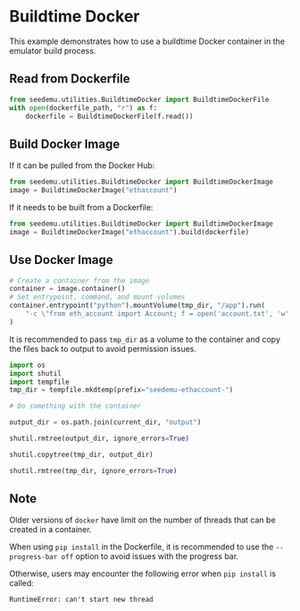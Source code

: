 # Buildtime Docker

This example demonstrates how to use a buildtime Docker container in the emulator build process.

## Read from Dockerfile

```python
from seedemu.utilities.BuildtimeDocker import BuildtimeDockerFile
with open(dockerfile_path, "r") as f:
    dockerfile = BuildtimeDockerFile(f.read())
```

## Build Docker Image

If it can be pulled from the Docker Hub:

```python
from seedemu.utilities.BuildtimeDocker import BuildtimeDockerImage
image = BuildtimeDockerImage("ethaccount")
```

If it needs to be built from a Dockerfile:

```python
from seedemu.utilities.BuildtimeDocker import BuildtimeDockerImage
image = BuildtimeDockerImage("ethaccount").build(dockerfile)
```

## Use Docker Image

```python
# Create a container from the image
container = image.container()
# Set entrypoint, command, and mount volumes
container.entrypoint("python").mountVolume(tmp_dir, "/app").run(
    "-c \"from eth_account import Account; f = open('account.txt', 'w'); f.write(Account.create().address); f.close()\""
)
```

It is recommended to pass `tmp_dir` as a volume to the container and copy the files back to output to avoid permission issues.

```python
import os
import shutil
import tempfile
tmp_dir = tempfile.mkdtemp(prefix="seedemu-ethaccount-")

# Do something with the container

output_dir = os.path.join(current_dir, "output")

shutil.rmtree(output_dir, ignore_errors=True)

shutil.copytree(tmp_dir, output_dir)

shutil.rmtree(tmp_dir, ignore_errors=True)
```

## Note

Older versions of `docker` have limit on the number of threads that can be created in a container.

When using `pip install` in the Dockerfile, it is recommended to use the `--progress-bar off` option to avoid issues with the progress bar.

Otherwise, users may encounter the following error when `pip install` is called:

```
RuntimeError: can't start new thread
```
